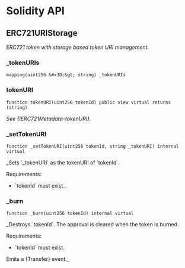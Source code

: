 # Solidity API

## ERC721URIStorage

_ERC721 token with storage based token URI management._

### _tokenURIs

```solidity
mapping(uint256 &#x3D;&gt; string) _tokenURIs
```

### tokenURI

```solidity
function tokenURI(uint256 tokenId) public view virtual returns (string)
```

_See {IERC721Metadata-tokenURI}._

### _setTokenURI

```solidity
function _setTokenURI(uint256 tokenId, string _tokenURI) internal virtual
```

_Sets &#x60;_tokenURI&#x60; as the tokenURI of &#x60;tokenId&#x60;.

Requirements:

- &#x60;tokenId&#x60; must exist._

### _burn

```solidity
function _burn(uint256 tokenId) internal virtual
```

_Destroys &#x60;tokenId&#x60;.
The approval is cleared when the token is burned.

Requirements:

- &#x60;tokenId&#x60; must exist.

Emits a {Transfer} event._

